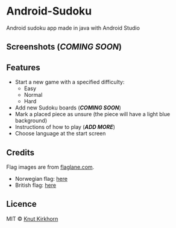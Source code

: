 # Android-Sudoku
Android sudoku app made in java with Android Studio

## Screenshots (***COMING SOON***)
## Features
  - Start a new game with a specified difficulty:
    * Easy
    * Normal
    * Hard
  - Add new Sudoku boards (***COMING SOON***)
  - Mark a placed piece as unsure (the piece will have a light blue background)
  - Instructions of how to play (***ADD MORE***)
  - Choose language at the start screen

## Credits
Flag images are from [flaglane.com](http://flaglane.com/).
  - Norwegian flag: [here](http://flaglane.com/download/norwegian-flag/norwegian-flag-small.png)
  - British flag: [here](http://flaglane.com/download/british-flag/british-flag-small.png)

## Licence
MIT © [Knut Kirkhorn](LICENSE)
